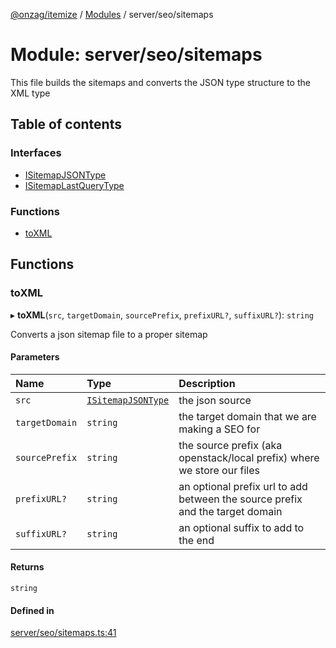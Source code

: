 [@onzag/itemize](../README.md) / [Modules](../modules.md) / server/seo/sitemaps

# Module: server/seo/sitemaps

This file builds the sitemaps and converts the JSON type
structure to the XML type

## Table of contents

### Interfaces

- [ISitemapJSONType](../interfaces/server_seo_sitemaps.ISitemapJSONType.md)
- [ISitemapLastQueryType](../interfaces/server_seo_sitemaps.ISitemapLastQueryType.md)

### Functions

- [toXML](server_seo_sitemaps.md#toxml)

## Functions

### toXML

▸ **toXML**(`src`, `targetDomain`, `sourcePrefix`, `prefixURL?`, `suffixURL?`): `string`

Converts a json sitemap file to a proper sitemap

#### Parameters

| Name | Type | Description |
| :------ | :------ | :------ |
| `src` | [`ISitemapJSONType`](../interfaces/server_seo_sitemaps.ISitemapJSONType.md) | the json source |
| `targetDomain` | `string` | the target domain that we are making a SEO for |
| `sourcePrefix` | `string` | the source prefix (aka openstack/local prefix) where we store our files |
| `prefixURL?` | `string` | an optional prefix url to add between the source prefix and the target domain |
| `suffixURL?` | `string` | an optional suffix to add to the end |

#### Returns

`string`

#### Defined in

[server/seo/sitemaps.ts:41](https://github.com/onzag/itemize/blob/f2f29986/server/seo/sitemaps.ts#L41)
